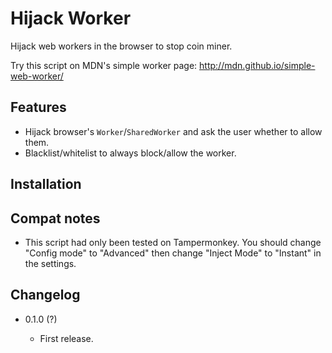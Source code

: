 Hijack Worker
=============

Hijack web workers in the browser to stop coin miner.

Try this script on MDN's simple worker page:
http://mdn.github.io/simple-web-worker/

Features
--------

* Hijack browser's `Worker`/`SharedWorker` and ask the user whether to allow them.
* Blacklist/whitelist to always block/allow the worker.

Installation
------------



Compat notes
------------

* This script had only been tested on Tampermonkey. You should change "Config mode" to "Advanced" then change "Inject Mode" to "Instant" in the settings.

Changelog
---------

* 0.1.0 (?)

	- First release.
